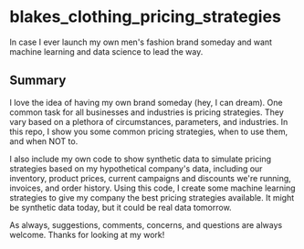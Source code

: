 # blakes_clothing_pricing_strategies
In case I ever launch my own men's fashion brand someday and want machine learning and data science to lead the way.

## Summary
I love the idea of having my own brand someday (hey, I can dream).  One common task for all businesses and industries is pricing strategies.  They vary based on a plethora of circumstances, parameters, and industries.  In this repo, I show you some common pricing strategies, when to use them, and when NOT to.

I also include my own code to show synthetic data to simulate pricing strategies based on my hypothetical company's data, including our inventory, product prices, current campaigns and discounts we're running, invoices, and order history.  Using this code, I create some machine learning strategies to give my company the best pricing strategies available.  It might be synthetic data today, but it could be real data tomorrow.

As always, suggestions, comments, concerns, and questions are always welcome.  Thanks for looking at my work!
